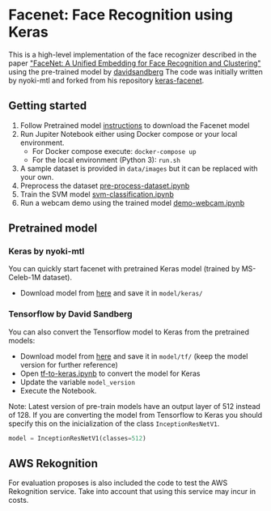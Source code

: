 # Facenet: Face Recognition using Keras

This is a high-level implementation of the face recognizer described
in the paper ["FaceNet: A Unified Embedding for Face Recognition and Clustering"](http://arxiv.org/abs/1503.03832)
using the pre-trained model by [davidsandberg](https://github.com/davidsandberg/facenet)
The code was initially written by nyoki-mtl and forked from his
repository [keras-facenet](https://github.com/nyoki-mtl/keras-facenet).

## Getting started

1. Follow Pretrained model [instructions](#pretrained-model) to download the Facenet model
2. Run Jupiter Notebook either using Docker compose or your local
   environment.
    - For Docker compose execute: `docker-compose up`
    - For the local environment (Python 3): `run.sh`
3. A sample dataset is provided in `data/images` but it can be replaced
   with your own.
4. Preprocess the dataset
   [pre-process-dataset.ipynb](notebook/pre-process-dataset.ipynb)
5. Train the SVM model [svm-classification.ipynb](svm-classification/svm.ipynb)
6. Run a webcam demo using the trained model
   [demo-webcam.ipynb](demo-webcam.ipynb)

## Pretrained model

### Keras by nyoki-mtl

You can quickly start facenet with pretrained Keras model (trained by MS-Celeb-1M dataset).
- Download model from [here](https://drive.google.com/open?id=1pwQ3H4aJ8a6yyJHZkTwtjcL4wYWQb7bn) and save it in `model/keras/`

### Tensorflow by David Sandberg

You can also convert the Tensorflow model to Keras from the pretrained models:

- Download model from [here](https://github.com/davidsandberg/facenet) and save it in `model/tf/` (keep the model version for further reference)
- Open [tf-to-keras.ipynb](notebook/tf-to-keras.ipynb) to convert the model for Keras
- Update the variable `model_version`
- Execute the Notebook.

Note: Latest version of pre-train models have an output layer of 512
instead of 128. If you are converting the model from Tensorflow to Keras
you should specify this on the inicialization of the class `InceptionResNetV1`.

```python
model = InceptionResNetV1(classes=512)
```

## AWS Rekognition

For evaluation proposes is also included the code to test the AWS
Rekognition service. Take into account that using this service may
incur in costs.
